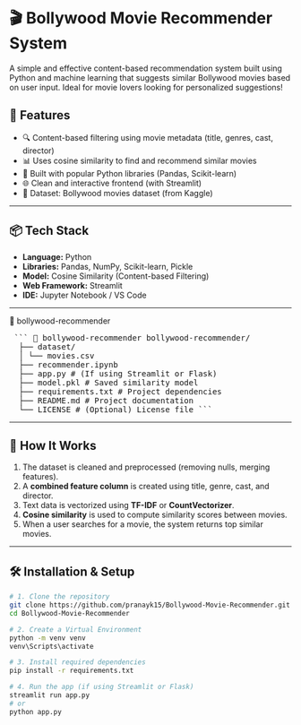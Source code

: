 # 🎬 Bollywood Movie Recommender System

A simple and effective content-based recommendation system built using Python and machine learning that suggests similar Bollywood movies based on user input. Ideal for movie lovers looking for personalized suggestions!

## 🚀 Features

- 🔍 Content-based filtering using movie metadata (title, genres, cast, director)
- 📊 Uses cosine similarity to find and recommend similar movies
- 🧠 Built with popular Python libraries (Pandas, Scikit-learn)
- 🌐 Clean and interactive frontend (with Streamlit)
- 📁 Dataset: Bollywood movies dataset (from Kaggle)

---

## 📦 Tech Stack

- **Language:** Python
- **Libraries:** Pandas, NumPy, Scikit-learn, Pickle
- **Model:** Cosine Similarity (Content-based Filtering)
- **Web Framework:** Streamlit 
- **IDE:** Jupyter Notebook / VS Code

---
📁 bollywood-recommender
<pre> ``` 📁 bollywood-recommender bollywood-recommender/ 
  ├── dataset/ 
  │ └── movies.csv 
  ├── recommender.ipynb 
  ├── app.py # (If using Streamlit or Flask) 
  ├── model.pkl # Saved similarity model 
  ├── requirements.txt # Project dependencies 
  ├── README.md # Project documentation 
  └── LICENSE # (Optional) License file ``` </pre>

---

## 🎯 How It Works

1. The dataset is cleaned and preprocessed (removing nulls, merging features).
2. A **combined feature column** is created using title, genre, cast, and director.
3. Text data is vectorized using **TF-IDF** or **CountVectorizer**.
4. **Cosine similarity** is used to compute similarity scores between movies.
5. When a user searches for a movie, the system returns top similar movies.


---

## 🛠️ Installation & Setup

```bash
# 1. Clone the repository
git clone https://github.com/pranayk15/Bollywood-Movie-Recommender.git
cd Bollywood-Movie-Recommender

# 2. Create a Virtual Environment
python -m venv venv
venv\Scripts\activate

# 3. Install required dependencies
pip install -r requirements.txt

# 4. Run the app (if using Streamlit or Flask)
streamlit run app.py
# or
python app.py

